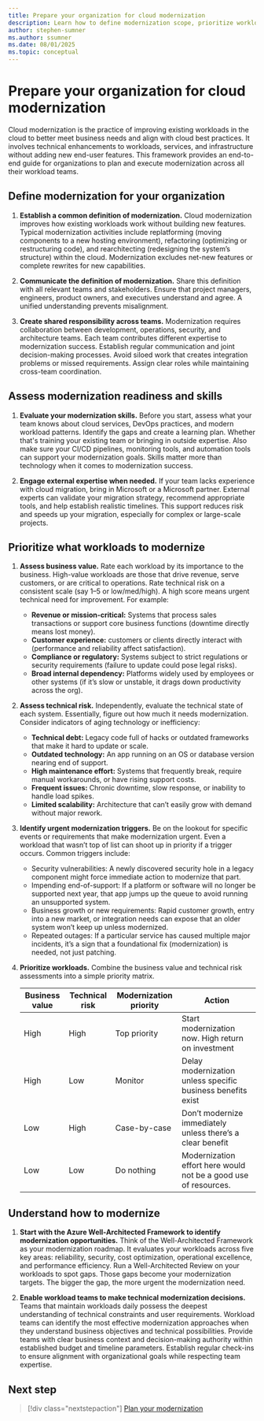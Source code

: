 ```yaml
---
title: Prepare your organization for cloud modernization
description: Learn how to define modernization scope, prioritize workloads, establish success metrics, and assess organizational readiness to deliver measurable business value through Azure cloud modernization.
author: stephen-sumner
ms.author: ssumner
ms.date: 08/01/2025
ms.topic: conceptual
---
```


# Prepare your organization for cloud modernization

Cloud modernization is the practice of improving existing workloads in the cloud to better meet business needs and align with cloud best practices. It involves technical enhancements to workloads, services, and infrastructure without adding new end-user features. This framework provides an end-to-end guide for organizations to plan and execute modernization across all their workload teams.

## Define modernization for your organization

1. **Establish a common definition of modernization.** Cloud modernization improves how existing workloads work without building new features. Typical modernization activities include replatforming (moving components to a new hosting environment), refactoring (optimizing or restructuring code), and rearchitecting (redesigning the system’s structure) within the cloud. Modernization excludes net-new features or complete rewrites for new capabilities.

2. **Communicate the definition of modernization.** Share this definition with all relevant teams and stakeholders. Ensure that project managers, engineers, product owners, and executives understand and agree. A unified understanding prevents misalignment.

3. **Create shared responsibility across teams.** Modernization requires collaboration between development, operations, security, and architecture teams. Each team contributes different expertise to modernization success. Establish regular communication and joint decision-making processes. Avoid siloed work that creates integration problems or missed requirements. Assign clear roles while maintaining cross-team coordination.

## Assess modernization readiness and skills

1. **Evaluate your modernization skills.** Before you start, assess what your team knows about cloud services, DevOps practices, and modern workload patterns. Identify the gaps and create a learning plan. Whether that's training your existing team or bringing in outside expertise. Also make sure your CI/CD pipelines, monitoring tools, and automation tools can support your modernization goals. Skills matter more than technology when it comes to modernization success.

2. **Engage external expertise when needed.** If your team lacks experience with cloud migration, bring in Microsoft or a Microsoft partner. External experts can validate your migration strategy, recommend appropriate tools, and help establish realistic timelines. This support reduces risk and speeds up your migration, especially for complex or large-scale projects.

## Prioritize what workloads to modernize

1. **Assess business value.** Rate each workload by its importance to the business. High-value workloads are those that drive revenue, serve customers, or are critical to operations. Rate technical risk on a consistent scale (say 1–5 or low/med/high). A high score means urgent technical need for improvement. For example:

    - **Revenue or mission-critical:** Systems that process sales transactions or support core business functions (downtime directly means lost money).
    - **Customer experience:** customers or clients directly interact with (performance and reliability affect satisfaction).
    - **Compliance or regulatory:** Systems subject to strict regulations or security requirements (failure to update could pose legal risks).
    - **Broad internal dependency:** Platforms widely used by employees or other systems (if it’s slow or unstable, it drags down productivity across the org).

2. **Assess technical risk.** Independently, evaluate the technical state of each system. Essentially, figure out how much it needs modernization. Consider indicators of aging technology or inefficiency:

    - **Technical debt:** Legacy code full of hacks or outdated frameworks that make it hard to update or scale.
    - **Outdated technology:** An app running on an OS or database version nearing end of support.
    - **High maintenance effort:** Systems that frequently break, require manual workarounds, or have rising support costs.
    - **Frequent issues:** Chronic downtime, slow response, or inability to handle load spikes.
    - **Limited scalability:** Architecture that can’t easily grow with demand without major rework.

3. **Identify urgent modernization triggers.** Be on the lookout for specific events or requirements that make modernization urgent. Even a workload that wasn’t top of list can shoot up in priority if a trigger occurs. Common triggers include:

    - Security vulnerabilities: A newly discovered security hole in a legacy component might force immediate action to modernize that part.
    - Impending end-of-support: If a platform or software will no longer be supported next year, that app jumps up the queue to avoid running an unsupported system.
    - Business growth or new requirements: Rapid customer growth, entry into a new market, or integration needs can expose that an older system won’t keep up unless modernized.
    - Repeated outages: If a particular service has caused multiple major incidents, it’s a sign that a foundational fix (modernization) is needed, not just patching.

4. **Prioritize workloads.** Combine the business value and technical risk assessments into a simple priority matrix.

    | Business value | Technical risk | Modernization priority | Action |
    |-----------------|----------------|-------------------------|--------|
    | High            | High           | Top priority | Start modernization now. High return on investment |
    | High            | Low            | Monitor | Delay modernization unless specific business benefits exist |
    | Low             | High           | Case-by-case | Don’t modernize immediately unless there’s a clear benefit |
    | Low             | Low            | Do nothing | Modernization effort here would not be a good use of resources. |

## Understand how to modernize

1. **Start with the Azure Well-Architected Framework to identify modernization opportunities.** Think of the Well-Architected Framework as your modernization roadmap. It evaluates your workloads across five key areas: reliability, security, cost optimization, operational excellence, and performance efficiency. Run a Well-Architected Review on your workloads to spot gaps. Those gaps become your modernization targets. The bigger the gap, the more urgent the modernization need.

2. **Enable workload teams to make technical modernization decisions.** Teams that maintain workloads daily possess the deepest understanding of technical constraints and user requirements. Workload teams can identify the most effective modernization approaches when they understand business objectives and technical possibilities. Provide teams with clear business context and decision-making authority within established budget and timeline parameters. Establish regular check-ins to ensure alignment with organizational goals while respecting team expertise.

## Next step

> [!div class="nextstepaction"]
> [Plan your modernization](./plan-cloud-modernization.md)